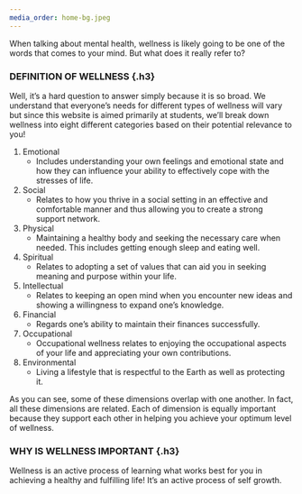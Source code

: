 ```yaml
---
media_order: home-bg.jpeg
---
```


<div class="row justify-content-md-center pt-4 mb-4">
<div class="col-lg-4 col-md-6 col-sm-12" markdown="1">
When talking about mental health, wellness is likely going to be one of the words that comes to your mind. But what does it really refer to?

### DEFINITION OF WELLNESS {.h3}
Well, it’s a hard question to answer simply because it is so broad. We understand that everyone’s needs for different types of wellness will vary but since this website is aimed primarily at students, we’ll break down wellness into eight different categories based on their potential relevance to you!

1. Emotional
	- Includes understanding your own feelings and emotional state and how they can influence your ability to effectively cope with the stresses of life.
2. Social
	- Relates to how you thrive in a social setting in an effective and comfortable manner and thus allowing you to create a strong support network.
3. Physical
	- Maintaining a healthy body and seeking the necessary care when needed. This includes getting enough sleep and eating well.
4. Spiritual
	- Relates to adopting a set of values that can aid you in seeking meaning and purpose within your life.
5. Intellectual
	- Relates to keeping an open mind when you encounter new ideas and showing a willingness to expand one’s knowledge.
6. Financial
	- Regards one’s ability to maintain their finances successfully.
7. Occupational
	- Occupational wellness relates to enjoying the occupational aspects of your life and appreciating your own contributions.
8. Environmental
	- Living a lifestyle that is respectful to the Earth as well as protecting it.

As you can see, some of these dimensions overlap with one another. In fact, all these dimensions are related. Each of dimension is equally important because they support each other in helping you achieve your optimum level of wellness.

### WHY IS WELLNESS IMPORTANT {.h3}
Wellness is an active process of learning what works best for you in achieving a healthy and fulfilling life! It’s an active process of self growth.
</div>
<div class="col-lg-4 col-md-6 col-sm-12 content-pics" style="background-image: url(../images/home-bg.jpeg)">
</div>
</div>
